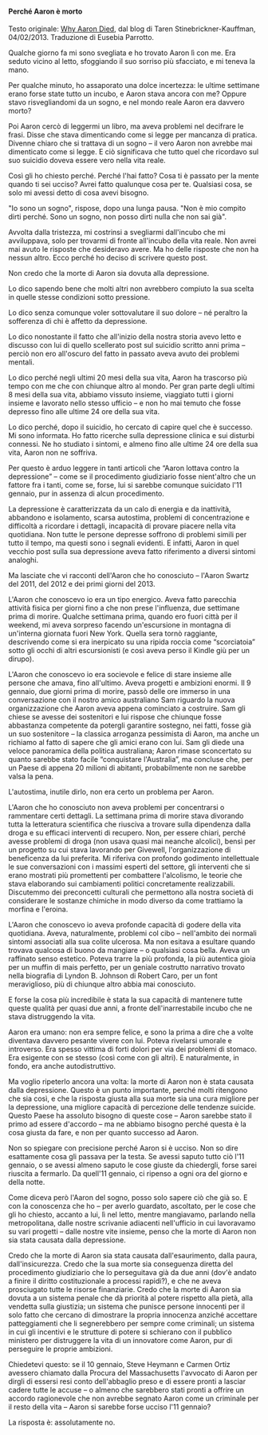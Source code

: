 #### Perché Aaron è morto

Testo originale:
[Why Aaron Died](http://tarensk.tumblr.com/post/42260548767/why-aaron-died),
dal blog di Taren Stinebrickner-Kauffman, 04/02/2013.
Traduzione di Eusebia Parrotto.

Qualche giorno fa mi sono svegliata e ho trovato Aaron lì con me. Era seduto
vicino al letto, sfoggiando il suo sorriso più sfacciato, e mi teneva la mano.

Per qualche minuto, ho assaporato una dolce incertezza: le ultime settimane
erano forse state tutto un incubo, e Aaron stava ancora con me? Oppure stavo
risvegliandomi da un sogno, e nel mondo reale Aaron era davvero morto?

Poi Aaron cercò di leggermi un libro, ma aveva problemi nel decifrare le
frasi. Disse che stava dimenticando come si legge per mancanza di pratica.
Divenne chiaro che si trattava di un sogno – il vero Aaron non avrebbe mai
dimenticato come si legge. E ciò significava che tutto quel che ricordavo sul
suo suicidio doveva essere vero nella vita reale.

Così gli ho chiesto perché. Perché l'hai fatto? Cosa ti è passato per la mente
quando ti sei ucciso? Avrei fatto qualunque cosa per te. Qualsiasi cosa, se
solo mi avessi detto di cosa avevi bisogno.

"Io sono un sogno", rispose, dopo una lunga pausa. "Non è mio compito dirti
perché. Sono un sogno, non posso dirti nulla che non sai già".

Avvolta dalla tristezza, mi costrinsi a svegliarmi dall'incubo che mi
avviluppava, solo per trovarmi di fronte all'incubo della vita reale. Non
avrei mai avuto le risposte che desideravo avere. Ma ho delle risposte che non
ha nessun altro. Ecco perché ho deciso di scrivere questo post.

Non credo che la morte di Aaron sia dovuta alla depressione.

Lo dico sapendo bene che molti altri non avrebbero compiuto la sua scelta in
quelle stesse condizioni sotto pressione.

Lo dico senza comunque voler sottovalutare il suo dolore – né peraltro la
sofferenza di chi è affetto da depressione.

Lo dico nonostante il fatto che all'inizio della nostra storia avevo letto e
discusso con lui di quello scellerato post sul suicidio scritto anni prima –
perciò non ero all'oscuro del fatto in passato aveva avuto dei problemi
mentali.

Lo dico perché negli ultimi 20 mesi della sua vita, Aaron ha trascorso più
tempo con me che con chiunque altro al mondo. Per gran parte degli ultimi 8
mesi della sua vita, abbiamo vissuto insieme, viaggiato tutti i giorni insieme
e lavorato nello stesso ufficio – e non ho mai temuto che fosse depresso fino
alle ultime 24 ore della sua vita.

Lo dico perché, dopo il suicidio, ho cercato di capire quel che è successo. Mi
sono informata. Ho fatto ricerche sulla depressione clinica e sui disturbi
connessi. Ne ho studiato i sintomi, e almeno fino alle ultime 24 ore della sua
vita, Aaron non ne soffriva.

Per questo è arduo leggere in tanti articoli che “Aaron lottava contro la
depressione” – come se il procedimento giudiziario fosse nient'altro che un
fattore fra i tanti, come se, forse, lui si sarebbe comunque suicidato l'11
gennaio, pur in assenza di alcun procedimento.

La depressione è caratterizzata da un calo di energia e da inattività,
abbandono e isolamento, scarsa autostima, problemi di concentrazione e
difficoltà a ricordare i dettagli, incapacità di provare piacere nella vita
quotidiana. Non tutte le persone depresse soffrono di problemi simili per
tutto il tempo, ma questi sono i segnali evidenti. E infatti, Aaron in quel
vecchio post sulla sua depressione aveva fatto riferimento a diversi sintomi
analoghi.

Ma lasciate che vi racconti dell'Aaron che ho conosciuto – l'Aaron Swartz del
2011, del 2012 e dei primi giorni del 2013.

L'Aaron che conoscevo io era un tipo energico. Aveva fatto parecchia attività
fisica per giorni fino a che non prese l'influenza, due settimane prima di
morire. Qualche settimana prima, quando ero fuori città per il weekend, mi
aveva sorpreso facendo un'escursione in montagna di un'interna giornata fuori
New York. Quella sera tornò raggiante, descrivendo come si era inerpicato su
una ripida roccia come “scorciatoia” sotto gli occhi di altri escursionisti (e
così aveva perso il Kindle giù per un dirupo).

L'Aaron che conoscevo io era socievole e felice di stare insieme alle persone
che amava, fino all'ultimo. Aveva progetti e ambizioni enormi. Il 9 gennaio,
due giorni prima di morire, passò delle ore immerso in una conversazione con
il nostro amico australiano Sam riguardo la nuova organizzazione che Aaron
aveva appena cominciato a costruire. Sam gli chiese se avesse dei sostenitori
e lui rispose che chiunque fosse abbastanza competente da potergli garantire
sostegno, nei fatti, fosse già un suo sostenitore – la classica arroganza
pessimista di Aaron, ma anche un richiamo al fatto di sapere che gli amici
erano con lui. Sam gli diede una veloce panoramica della politica australiana;
Aaron rimase sconcertato su quanto sarebbe stato facile “conquistare
l'Australia”, ma concluse che, per un Paese di appena 20 milioni di abitanti,
probabilmente non ne sarebbe valsa la pena.

L'autostima, inutile dirlo, non era certo un problema per Aaron.

L'Aaron che ho conosciuto non aveva problemi per concentrarsi o rammentare
certi dettagli. La settimana prima di morire stava divorando tutta la
letteratura scientifica che riusciva a trovare sulla dipendenza dalla droga e
su efficaci interventi di recupero. Non, per essere chiari, perché avesse
problemi di droga (non usava quasi mai neanche alcolici), bensì per un
progetto su cui stava lavorando per Givewell, l'organizzazione di beneficenza
da lui preferita. Mi riferiva con profondo godimento intellettuale le sue
conversazioni con i massimi esperti del settore, gli interventi che si erano
mostrati più promettenti per combattere l'alcolismo, le teorie che stava
elaborando sui cambiamenti politici concretamente realizzabili. Discutemmo dei
preconcetti culturali che permettono alla nostra società di considerare le
sostanze chimiche in modo diverso da come trattiamo la morfina e l'eroina.

L'Aaron che conoscevo io aveva profonde capacità di godere della vita
quotidiana. Aveva, naturalmente, problemi col cibo – nell'ambito dei normali
sintomi associati alla sua colite ulcerosa. Ma non esitava a esultare quando
trovava qualcosa di buono da mangiare – o qualsiasi cosa bella. Aveva un
raffinato senso estetico. Poteva trarre la più profonda, la più autentica
gioia per un muffin di mais perfetto, per un geniale costrutto narrativo
trovato nella biografia di Lyndon B. Johnson di Robert Caro, per un font
meraviglioso, più di chiunque altro abbia mai conosciuto.

E forse la cosa più incredibile è stata la sua capacità di mantenere tutte
queste qualità per quasi due anni, a fronte dell'inarrestabile incubo che ne
stava distruggendo la vita.

Aaron era umano: non era sempre felice, e sono la prima a dire che a volte
diventava davvero pesante vivere con lui. Poteva rivelarsi umorale e
introverso. Era spesso vittima di forti dolori per via dei problemi di
stomaco. Era esigente con se stesso (così come con gli altri). E naturalmente,
in fondo, era anche autodistruttivo.

Ma voglio ripeterlo ancora una volta: la morte di Aaron non è stata causata
dalla depressione. Questo è un punto importante, perché molti ritengono che
sia così, e che la risposta giusta alla sua morte sia una cura migliore per la
depressione, una migliore capacità di percezione delle tendenze suicide.
Questo Paese ha assoluto bisogno di queste cose – Aaron sarebbe stato il primo
ad essere d'accordo – ma ne abbiamo bisogno perché questa è la cosa giusta da
fare, e non per quanto successo ad Aaron.

Non so spiegare con precisione perché Aaron si è ucciso. Non so dire
esattamente cosa gli passava per la testa. Se avessi saputo tutto ciò l'11
gennaio, o se avessi almeno saputo le cose giuste da chiedergli, forse sarei
riuscita a fermarlo. Da quell'11 gennaio, ci ripenso a ogni ora del giorno e
della notte.

Come diceva però l'Aaron del sogno, posso solo sapere ciò che già so. E con la
conoscenza che ho – per averlo guardato, ascoltato, per le cose che gli ho
chiesto, accanto a lui, lì nel letto, mentre mangiavamo, parlando nella
metropolitana, dalle nostre scrivanie adiacenti nell'ufficio in cui lavoravamo
su vari progetti – dalle nostre vite insieme, penso che la morte di Aaron non
sia stata causata dalla depressione.

Credo che la morte di Aaron sia stata causata dall'esaurimento, dalla paura,
dall'insicurezza. Credo che la sua morte sia conseguenza diretta del
procedimento giudiziario che lo perseguitava già da due anni (dov'è andato a
finire il diritto costituzionale a processi rapidi?), e che ne aveva
prosciugato tutte le risorse finanziarie. Credo che la morte di Aaron sia
dovuta a un sistema penale che dà priorità al potere rispetto alla pietà, alla
vendetta sulla giustizia; un sistema che punisce persone innocenti per il solo
fatto che cercano di dimostrare la propria innocenza anziché accettare
patteggiamenti che li segnerebbero per sempre come criminali; un sistema in
cui gli incentivi e le strutture di potere si schierano con il pubblico
ministero per distruggere la vita di un innovatore come Aaron, pur di
perseguire le proprie ambizioni.

Chiedetevi questo: se il 10 gennaio, Steve Heymann e Carmen Ortiz avessero
chiamato dalla Procura del Massachusetts l'avvocato di Aaron per dirgli di
essersi resi conto dell'abbaglio preso e di essere pronti a lasciar cadere
tutte le accuse – o almeno che sarebbero stati pronti a offrire un accordo
ragionevole che non avrebbe segnato Aaron come un criminale per il resto della
vita – Aaron si sarebbe forse ucciso l'11 gennaio?

La risposta è: assolutamente no.